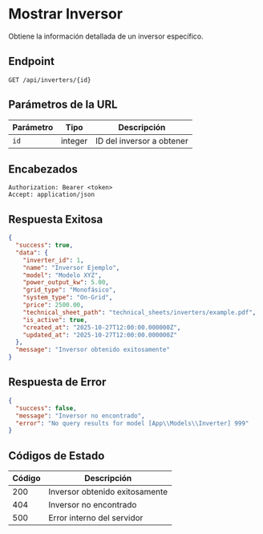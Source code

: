 # Mostrar Inversor

Obtiene la información detallada de un inversor específico.

## Endpoint

```http
GET /api/inverters/{id}
```

## Parámetros de la URL

| Parámetro | Tipo | Descripción |
|-----------|------|-------------|
| `id` | integer | ID del inversor a obtener |

## Encabezados

```http
Authorization: Bearer <token>
Accept: application/json
```

## Respuesta Exitosa

```json
{
  "success": true,
  "data": {
    "inverter_id": 1,
    "name": "Inversor Ejemplo",
    "model": "Modelo XYZ",
    "power_output_kw": 5.00,
    "grid_type": "Monofásico",
    "system_type": "On-Grid",
    "price": 2500.00,
    "technical_sheet_path": "technical_sheets/inverters/example.pdf",
    "is_active": true,
    "created_at": "2025-10-27T12:00:00.000000Z",
    "updated_at": "2025-10-27T12:00:00.000000Z"
  },
  "message": "Inversor obtenido exitosamente"
}
```

## Respuesta de Error

```json
{
  "success": false,
  "message": "Inversor no encontrado",
  "error": "No query results for model [App\\Models\\Inverter] 999"
}
```

## Códigos de Estado

| Código | Descripción |
|--------|-------------|
| 200 | Inversor obtenido exitosamente |
| 404 | Inversor no encontrado |
| 500 | Error interno del servidor |
